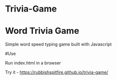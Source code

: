 # Trivia-Game

# Word Trivia Game

Simple word speed typing game built with Javascript

#Use 

Run index.html in a browser

Try it - https://rubbishspitfire.github.io/trivia-game/

